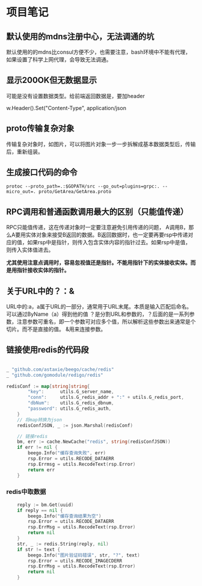 # 项目笔记

## 默认使用的mdns注册中心，无法调通的坑

默认使用的的mdns比consul方便不少，也需要注意，bash环境中不能有代理，如果设置了科学上网代理，会导致无法调通。

## 显示200OK但无数据显示

可能是没有设置数据类型。给前端返回数据是，要加header

w.Header().Set("Content-Type", application/json

## proto传输复杂对象

传输复杂对象时，如图片，可以将图片对象一步一步拆解成基本数据类型后，传输后，重新组装。

## 生成接口代码的命令

    protoc --proto_path=.:$GOPATH/src --go_out=plugins=grpc:. --micro_out=. proto/GetArea/GetArea.proto

## RPC调用和普通函数调用最大的区别（只能值传递）

RPC只能值传递，这在传递对象时一定要注意避免引用传递的问题，
A调用B，那么A要用实体对象来接受B返回的数据。B返回数据时，也一定要再要rsp中传递对应的值，如果rsp中是指针，则传入包含实体内容的指针过去。如果rsp中是值，则传入实体值进去。

**尤其使用注意点调用时，容易忽视值还是指针。不能用指针下的实体接收实体。而是用指针接收实体的指针。**

## 关于URL中的？：&

URL中的:a，a属于URL的一部分，通常用于URL末尾。本质是输入匹配后命名。可以通过ByName（a）得到他的值
？是分割URL和参数的，？后面的是一系列参数，注意参数可重名，即一个参数可对应多个值，所以解析这些参数出来通常是个切片。而不是直接的值。
&用来连接参数。

## 链接使用redis的代码段

```go

_ "github.com/astaxie/beego/cache/redis"
_ "github.com/gomodule/redigo/redis"
    
redisConf := map[string]string{
		"key":      utils.G_server_name,
		"conn":     utils.G_redis_addr + ":" + utils.G_redis_port,
		"dbNum":    utils.G_redis_dbnum,
		"password": utils.G_redis_auth,
	}
	// 将map转换为json
	redisConfJSON, _ := json.Marshal(redisConf)

	// 链接redis
	bm, err := cache.NewCache("redis", string(redisConfJSON))
	if err != nil {
		beego.Info("缓存查询失败", err)
		rsp.Error = utils.RECODE_DATAERR
		rsp.Errmsg = utils.RecodeText(rsp.Error)
		return err
	}

```

### redis中取数据

```go
	reply := bm.Get(uuid)
	if reply == nil {
		beego.Info("缓存查询结果为空")
		rsp.Error = utils.RECODE_DATAERR
		rsp.ErrMsg = utils.RecodeText(rsp.Error)
		return nil
	}
	str, _ := redis.String(reply, nil)
	if str != text {
		beego.Info("图片验证码错误", str, "?", text)
		rsp.Error = utils.RECODE_IMAGECDERR
		rsp.ErrMsg = utils.RecodeText(rsp.Error)
		return nil
	}

```